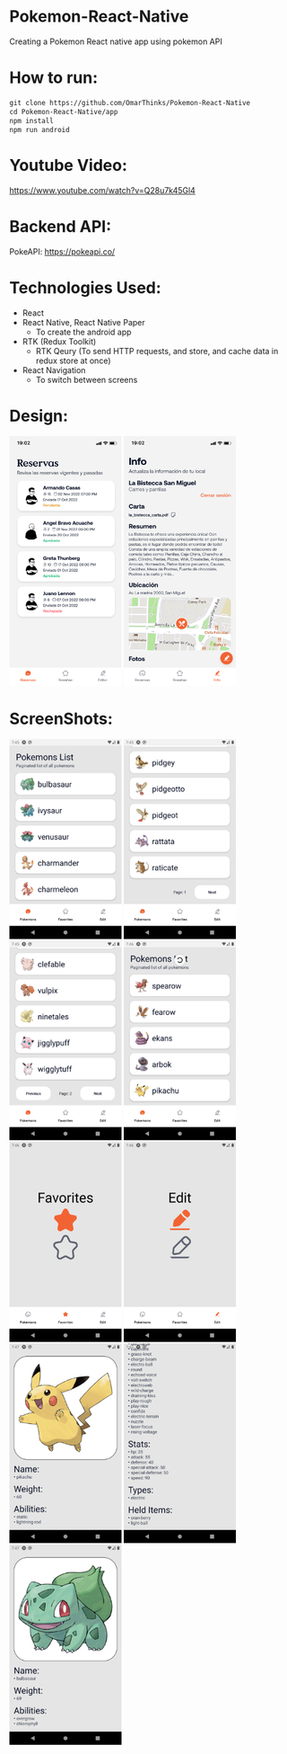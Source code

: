 # Pokemon-React-Native

Creating a Pokemon React native app using pokemon API

# How to run:

```
git clone https://github.com/OmarThinks/Pokemon-React-Native
cd Pokemon-React-Native/app
npm install
npm run android
```

# Youtube Video:

https://www.youtube.com/watch?v=Q28u7k45Gl4

# Backend API:

PokeAPI: https://pokeapi.co/

# Technologies Used:

- React
- React Native, React Native Paper
  - To create the android app
- RTK (Redux Toolkit)
  - RTK Qeury (To send HTTP requests, and store, and cache data in redux store at once)
- React Navigation
  - To switch between screens

# Design:

<img src="Media/ScreenShots/Design1.png" width="200"/>
<img src="Media/ScreenShots/Design2.png" width="200"/>

# ScreenShots:

<img src="Media/ScreenShots/01.png" width="200"/>
<img src="Media/ScreenShots/02.png" width="200"/>
<img src="Media/ScreenShots/03.png" width="200"/>
<img src="Media/ScreenShots/04.png" width="200"/>
<img src="Media/ScreenShots/05.png" width="200"/>
<img src="Media/ScreenShots/06.png" width="200"/>
<img src="Media/ScreenShots/07.png" width="200"/>
<img src="Media/ScreenShots/08.png" width="200"/>
<img src="Media/ScreenShots/09.png" width="200"/>

